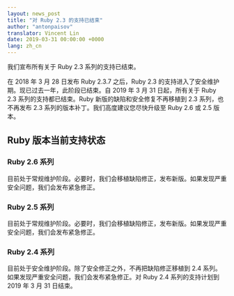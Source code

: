 ```yaml
---
layout: news_post
title: "对 Ruby 2.3 的支持已结束"
author: "antonpaisov"
translator: Vincent Lin
date: 2019-03-31 00:00:00 +0000
lang: zh_cn
---
```


我们宣布所有关于 Ruby 2.3 系列的支持已结束。

在 2018 年 3 月 28 日发布 Ruby 2.3.7 之后，Ruby 2.3 的支持进入了安全维护期。现已过去一年，此阶段已结束。自 2019 年 3 月 31 日起，所有关于 Ruby 2.3 系列的支持都已结束。Ruby 新版的缺陷和安全修复不再移植到 2.3 系列，也不再发布 2.3 系列的版本补丁。我们高度建议您尽快升级至 Ruby 2.6 或 2.5 版本。

## Ruby 版本当前支持状态

### Ruby 2.6 系列

目前处于常规维护阶段。必要时，我们会移植缺陷修正，发布新版。如果发现严重安全问题，我们会发布紧急修正。

### Ruby 2.5 系列

目前处于常规维护阶段。必要时，我们会移植缺陷修正，发布新版。如果发现严重安全问题，我们会发布紧急修正。

### Ruby 2.4 系列

目前处于安全维护阶段。除了安全修正之外，不再把缺陷修正移植到 2.4 系列。如果发现严重安全问题，我们会发布紧急修正。对 Ruby 2.4 系列的支持计划到 2019 年 3 月 31 日结束。
